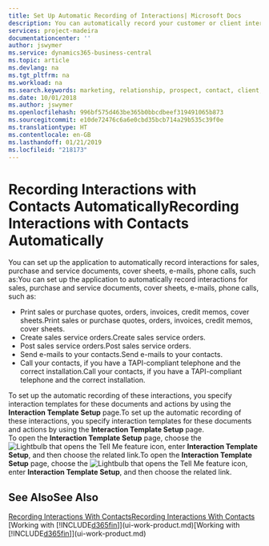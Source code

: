 ```yaml
---
title: Set Up Automatic Recording of Interactions| Microsoft Docs
description: You can automatically record your customer or client interactions, for example, for sales, purchase and service documents or phone calls.
services: project-madeira
documentationcenter: ''
author: jswymer
ms.service: dynamics365-business-central
ms.topic: article
ms.devlang: na
ms.tgt_pltfrm: na
ms.workload: na
ms.search.keywords: marketing, relationship, prospect, contact, client, customer
ms.date: 10/01/2018
ms.author: jswymer
ms.openlocfilehash: 996bf575d463be365b0bbcdbeef319491065b873
ms.sourcegitcommit: e10de72476c6a6e0cbd35bcb714a29b535c39f0e
ms.translationtype: HT
ms.contentlocale: en-GB
ms.lasthandoff: 01/21/2019
ms.locfileid: "218173"
---
```

# <a name="recording-interactions-with-contacts-automatically"></a><span data-ttu-id="fa1b3-103">Recording Interactions with Contacts Automatically</span><span class="sxs-lookup"><span data-stu-id="fa1b3-103">Recording Interactions with Contacts Automatically</span></span>
<span data-ttu-id="fa1b3-104">You can set up the application to automatically record interactions for sales, purchase and service documents, cover sheets, e-mails, phone calls, such as:</span><span class="sxs-lookup"><span data-stu-id="fa1b3-104">You can set up the application to automatically record interactions for sales, purchase and service documents, cover sheets, e-mails, phone calls, such as:</span></span>

* <span data-ttu-id="fa1b3-105">Print sales or purchase quotes, orders, invoices, credit memos, cover sheets.</span><span class="sxs-lookup"><span data-stu-id="fa1b3-105">Print sales or purchase quotes, orders, invoices, credit memos, cover sheets.</span></span>
* <span data-ttu-id="fa1b3-106">Create sales service orders.</span><span class="sxs-lookup"><span data-stu-id="fa1b3-106">Create sales service orders.</span></span>
* <span data-ttu-id="fa1b3-107">Post sales service orders.</span><span class="sxs-lookup"><span data-stu-id="fa1b3-107">Post sales service orders.</span></span>
* <span data-ttu-id="fa1b3-108">Send e-mails to your contacts.</span><span class="sxs-lookup"><span data-stu-id="fa1b3-108">Send e-mails to your contacts.</span></span>
* <span data-ttu-id="fa1b3-109">Call your contacts, if you have a TAPI-compliant telephone and the correct installation.</span><span class="sxs-lookup"><span data-stu-id="fa1b3-109">Call your contacts, if you have a TAPI-compliant telephone and the correct installation.</span></span>

<span data-ttu-id="fa1b3-110">To set up the automatic recording of these interactions, you specify interaction templates for these documents and actions by using the **Interaction Template Setup** page.</span><span class="sxs-lookup"><span data-stu-id="fa1b3-110">To set up the automatic recording of these interactions, you specify interaction templates for these documents and actions by using the **Interaction Template Setup** page.</span></span>  
<span data-ttu-id="fa1b3-111">To open the **Interaction Template Setup** page, choose the ![Lightbulb that opens the Tell Me feature](media/ui-search/search_small.png "Tell me what you want to do") icon, enter **Interaction Template Setup**, and then choose the related link.</span><span class="sxs-lookup"><span data-stu-id="fa1b3-111">To open the **Interaction Template Setup** page, choose the ![Lightbulb that opens the Tell Me feature](media/ui-search/search_small.png "Tell me what you want to do") icon, enter **Interaction Template Setup**, and then choose the related link.</span></span>

## <a name="see-also"></a><span data-ttu-id="fa1b3-112">See Also</span><span class="sxs-lookup"><span data-stu-id="fa1b3-112">See Also</span></span>
[<span data-ttu-id="fa1b3-113">Recording Interactions With Contacts</span><span class="sxs-lookup"><span data-stu-id="fa1b3-113">Recording Interactions With Contacts</span></span>](marketing-interactions.md)  
<span data-ttu-id="fa1b3-114">[Working with [!INCLUDE[d365fin](includes/d365fin_md.md)]](ui-work-product.md)</span><span class="sxs-lookup"><span data-stu-id="fa1b3-114">[Working with [!INCLUDE[d365fin](includes/d365fin_md.md)]](ui-work-product.md)</span></span>  
